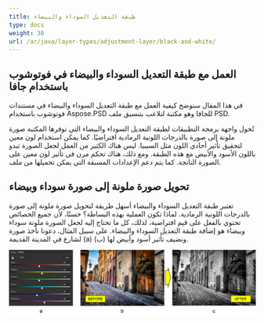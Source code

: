 ```yaml
---
title: طبقة التعديل السوداء والبيضاء
type: docs
weight: 30
url: /ar/java/layer-types/adjustment-layer/black-and-white/
---
```


## **العمل مع طبقة التعديل السوداء والبيضاء في فوتوشوب باستخدام جافا**
في هذا المقال سنوضح كيفية العمل مع طبقة التعديل السوداء والبيضاء في مستندات فوتوشوب باستخدام Aspose.PSD للجافا وهو مكتبة لتلاعب بتنسيق ملف PSD.

تُحول واجهة برمجة التطبيقات لطبقة التعديل السوداء والبيضاء التي توفرها المكتبة صورة ملونة إلى صورة بالدرجات اللونية الرمادية افتراضيًا. كما يمكن استخدام لون معين لتحقيق تأثير أحادي اللون مثل السيبيا. ليس هناك الكثير من العمل لجعل الصورة تبدو باللون الأسود والأبيض مع هذه الطبقة. ومع ذلك، هناك تحكم مرن في تأثير لون معين على الصورة الناتجة. كما يتم دعم الإعدادات المسبقة التي يمكن تحميلها من ملف.

## **تحويل صورة ملونة إلى صورة سوداء وبيضاء**
تعتبر طبقة التعديل السوداء والبيضاء أسهل طريقة لتحويل صورة ملونة إلى صورة بالدرجات اللونية الرمادية. لماذا تكون العملية بهذه البساطة؟ حسنًا، لأن جميع الخصائص تحتوي بالفعل على قيم افتراضية، لذلك، كل ما تحتاج إليه لجعل الصورة ملونة سوداء وبيضاء هو إضافة طبقة التعديل السوداء والبيضاء. على سبيل المثال، دعونا نأخذ صورة لشارع في المدينة القديمة (a) ونضيف تأثير أسود وأبيض لها (ب).

![شكل 1 لطبقة التعديل السوداء والبيضاء](black-and-white-adjustment-layer-figure-1.png)